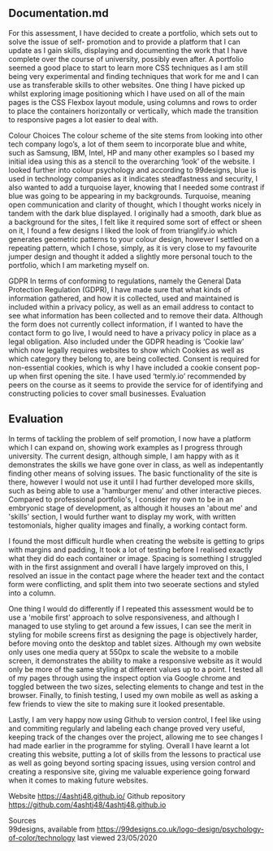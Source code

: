 ## Documentation.md

For this assessment, I have decided to create a portfolio, which sets out to solve the issue of self- promotion and to provide a platform that I can update as I gain skills, displaying and documenting the work that I have complete over the course of university, possibly even after. A portfolio seemed a good place to start to learn more CSS techniques as I am still being very experimental and finding techniques that work for me and I can use as transferable skills to other websites.
One thing I have picked up whilst exploring image positioning which I have used on all of the main pages is the CSS Flexbox layout module, using columns and rows to order to place the containers horizontally or vertically, which made the transition to responsive pages a lot easier to deal with.

Colour Choices
The colour scheme of the site stems from looking into other tech company logo’s, a lot of them seem to incorporate blue and white, such as Samsung, IBM, Intel, HP and many other examples so I based my initial idea using this as a stencil to the overarching ‘look’ of the website.
I looked further into colour psychology and according to 99designs, blue is used in technology companies as it indicates steadfastness and security, I also wanted to add a turquoise layer, knowing that I needed some contrast if blue was going to be appearing in my backgrounds. Turquoise, meaning open communication and clarity of thought, which I thought works nicely in tandem with the dark blue displayed.
I originally had a smooth, dark blue as a background for the sites, I felt like it required some sort of effect or sheen on it, I found a few designs I liked the look of from trianglify.io which generates geometric patterns to your colour design, however I settled on a repeating pattern, which I chose, simply, as it is very close to my favourite jumper design and thought it added a slightly more personal touch to the portfolio, which I am marketing myself on.

GDPR
In terms of conforming to regulations, namely the General Data Protection Regulation (GDPR), I have made sure that what kinds of information gathered, and how it is collected, used and maintained is included within a privacy policy, as well as an email address to contact to see what information has been collected and to remove their data. Although the form does not currently collect information, if I wanted to have the contact form to go live, I would need to have a privacy policy in place as a legal obligation.
Also included under the GDPR heading is ‘Cookie law’ which now legally requires websites to show which Cookies as well as which category they belong to, are being collected. Consent is required for non-essential cookies, which is why I have included a cookie consent pop-up when first opening the site. I have used ‘termly.io’ recommended by peers on the course as it seems to provide the service for of identifying and constructing policies to cover small businesses.
Evaluation

## Evaluation

In terms of tackling the problem of self promotion, I now have a platform which I can expand on, showing work examples as I progress through university. The current design, although simple, I am happy with as it demonstrates the skills we have gone over in class, as well as indepentantly finding other means of solving issues.
The basic functionality of the site is there, however I would not use it until I had further developed more skills, such as being able to use a 'hamburger menu' and other interactive pieces. Compared to professional portfolio's, I consider my own to be in an embryonic stage of development, as although it houses an 'about me' and 'skills' section, I would further want to display my work, with written testomonials, higher quality images and finally, a working contact form.

I found the most difficult hurdle when creating the website is getting to grips with margins and padding, It took a lot of testing before I realised exactly what they did do each container or image. Spacing is something I struggled with in the first assignment and overall I have largely improved on this, I resolved an issue in the contact page where the header text and the contact form were conflicting, and split them into two seoerate sections and styled into a column.

One thing I would do differently if I repeated this assessment would be to use a 'mobile first' approach to solve responsiveness, and although I managed to use styling to get around a few issues, I can see the merit in styling for mobile screens first as designing the page is objectively harder, before moving onto the desktop and tablet sizes.
Although my own website only uses one media query at 550px to scale the website to a mobile screen, it demonstrates the ability to make a responsive website as it would only be more of the same styling at different values up to a point. I tested all of my pages through using the inspect option via Google chrome and toggled between the two sizes, selecting elements to change and test in the browser. Finally, to finish testing, I used my own mobile as well as asking a few friends to view the site to making sure it looked presentable.

Lastly, I am very happy now using Github to version control, I feel like using and commiting regularly and labeling each change proved very useful, keeping track of the changes over the project, allowing me to see changes I had made earlier in the programme for styling.
Overall I have learnt a lot creating this website, putting a lot of skills from the lessons to practical use as well as going beyond sorting spacing issues, using version control and creating a responsive site, giving me valuable experience going forward when it comes to making future websites.

Website https://4ashtj48.github.io/
Github repository https://github.com/4ashtj48/4ashtj48.github.io

Sources<br>
99designs, available from https://99designs.co.uk/logo-design/psychology-of-color/technology last viewed 23/05/2020
